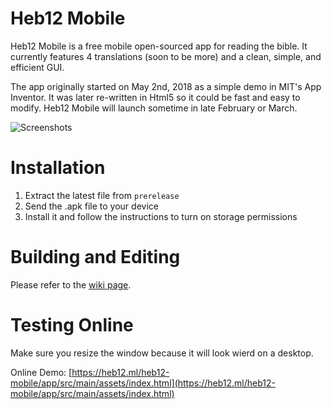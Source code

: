 # Heb12 Mobile
Heb12 Mobile is a free mobile open-sourced app for reading the bible. It currently features 4 translations (soon to be more) and a clean, simple, and efficient GUI.

The app originally started on May 2nd, 2018 as a simple demo in MIT's App Inventor. It was later re-written in Html5 so it could be fast and easy to modify. Heb12 Mobile will launch sometime in late February or March.

![Screenshots](https://raw.githubusercontent.com/heb12/heb12-mobile/master/screenshots.png)
# Installation
1. Extract the latest file from `prerelease`
2. Send the .apk file to your device
3. Install it and follow the instructions to turn on storage permissions

# Building and Editing
Please refer to the [wiki page](https://github.com/heb12/heb12-mobile/wiki/Development).

# Testing Online
Make sure you resize the window because it will look wierd on a desktop.

Online Demo: [https://heb12.ml/heb12-mobile/app/src/main/assets/index.html](https://heb12.ml/heb12-mobile/app/src/main/assets/index.html)

